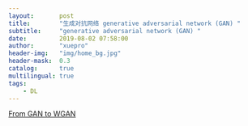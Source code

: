 ```yaml
---
layout:       post
title:        "生成对抗网络 generative adversarial network (GAN) "
subtitle:     "generative adversarial network (GAN) "
date:         2019-08-02 07:58:00
author:       "xuepro"
header-img:   "img/home_bg.jpg"
header-mask:  0.3
catalog:      true
multilingual: true
tags:
    - DL
---
```


[From GAN to WGAN](https://lilianweng.github.io/lil-log/2017/08/20/from-GAN-to-WGAN.html)
